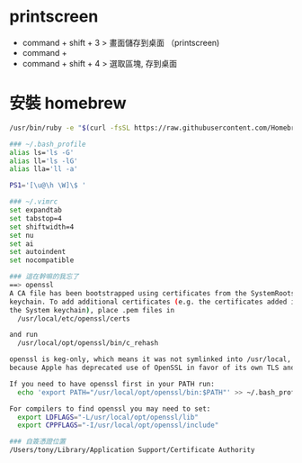 # printscreen

- command + shift + 3 > 畫面儲存到桌面 （printscreen)
- command + 
- command + shift + 4 > 選取區塊, 存到桌面

# 安裝 homebrew

```bash
/usr/bin/ruby -e "$(curl -fsSL https://raw.githubusercontent.com/Homebrew/install/master/install)"
```



```bash
### ~/.bash_profile
alias ls='ls -G'
alias ll='ls -lG'
alias lla='ll -a'

PS1='[\u@\h \W]\$ '
```


```bash
### ~/.vimrc
set expandtab
set tabstop=4
set shiftwidth=4
set nu
set ai
set autoindent
set nocompatible
```



```bash
### 這在幹嘛的我忘了
==> openssl
A CA file has been bootstrapped using certificates from the SystemRoots
keychain. To add additional certificates (e.g. the certificates added in
the System keychain), place .pem files in
  /usr/local/etc/openssl/certs

and run
  /usr/local/opt/openssl/bin/c_rehash

openssl is keg-only, which means it was not symlinked into /usr/local,
because Apple has deprecated use of OpenSSL in favor of its own TLS and crypto libraries.

If you need to have openssl first in your PATH run:
  echo 'export PATH="/usr/local/opt/openssl/bin:$PATH"' >> ~/.bash_profile

For compilers to find openssl you may need to set:
  export LDFLAGS="-L/usr/local/opt/openssl/lib"
  export CPPFLAGS="-I/usr/local/opt/openssl/include"
```


```bash
### 自簽憑證位置
/Users/tony/Library/Application Support/Certificate Authority
```
